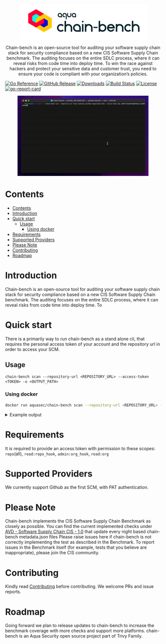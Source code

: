 <p align="center">
<picture>
  <source media="(prefers-color-scheme: dark)" srcset="docs/imgs/banner_dm.png">
  <source media="(prefers-color-scheme: light)" srcset="docs/imgs/banner_lm.png">
  <img alt="chain-bench logo" src="docs/imgs/banner_lm.png">
</picture>

</p>

<p align="center">
Chain-bench is an open-source tool for auditing your software supply chain stack for security compliance based on a new CIS Software Supply Chain benchmark.
The auditing focuses on the entire SDLC process, where it can reveal risks from code time into deploy time. To win the race against hackers and protect your sensitive data and customer trust, you need to ensure your code is compliant with your organization’s policies.
</p>

[![Go Reference](https://pkg.go.dev/badge/github.com/aquasecurity/chain-bench.svg?style=flat-square)](https://pkg.go.dev/github.com/aquasecurity/chain-bench)
[![GitHub Release][release-img]][release]
[![Downloads][download]][release]
[![Build Status](https://github.com/aquasecurity/chain-bench/workflows/Build/badge.svg?branch=main&style=flat-square)](https://github.com/aquasecurity/chain-bench/actions)
[![License](https://img.shields.io/badge/License-Apache%202.0-blue.svg?style=flat-square)](https://github.com/aquasecurity/chain-bench/blob/main/LICENSE)
[![go-report-card][go-report-card]](https://goreportcard.com/report/github.com/aquasecurity/chain-bench)

<!-- ![coverage report](https://img.shields.io/codecov/c/github/aquasecurity/chain-bench?style=flat-square) -->

[download]: https://img.shields.io/github/downloads/aquasecurity/chain-bench/total?logo=github&style=flat-square
[release-img]: https://img.shields.io/github/release/aquasecurity/chain-bench.svg?logo=github&style=flat-square
[release]: https://github.com/aquasecurity/chain-bench/releases
[go-report-card]: https://goreportcard.com/badge/github.com/aquasecurity/chain-bench?style=flat-square

<figure style="text-align: center">
  <img src="docs/imgs/demo.gif" width="1000" alt="Vulnerability Detection">
</figure>

# Contents

- [Contents](#contents)
- [Introduction](#introduction)
- [Quick start](#quick-start)
  - [Usage](#usage)
    - [Using docker](#using-docker)
- [Requirements](#requirements)
- [Supported Providers](#supported-providers)
- [Please Note](#please-note)
- [Contributing](#contributing)
- [Roadmap](#roadmap)

# Introduction

Chain-bench is an open-source tool for auditing your software supply chain stack for security compliance based on a new CIS Software Supply Chain benchmark.
The auditing focuses on the entire SDLC process, where it can reveal risks from code time into deploy time. To

# Quick start

There is a primarily way to run chain-bench as a stand alone cli, that requires the personal access token of your account and the repository url in order to access your SCM.

## Usage

```
chain-bench scan --repository-url <REPOSITORY_URL> --access-token <TOKEN> -o <OUTPUT_PATH>
```

### Using docker

```bash
docker run aquasec/chain-bench scan --repository-url <REPOSITORY_URL> --access-token <TOKEN>
```

<details>
<summary>Example output</summary>

```
2022-06-13 15:22:18 INF 🚩	Fetch Starting
2022-06-13 15:22:19 INF 🏢	Fetching Organization Settings Finished
2022-06-13 15:22:29 INF 🛢️	Fetching Repository Settings Finished
2022-06-13 15:22:29 INF 🌱	Fetching Branch Protection Settings Finished
2022-06-13 15:22:29 INF 👫	Fetching Members Finished
2022-06-13 15:22:31 INF 🔧	Fetching Pipelines Finished
2022-06-13 15:22:31 INF 🏁	Fetch succeeded
   ID                                                 Name                                                Result                  Reason
-------- ----------------------------------------------------------------------------------------------- -------- ---------------------------------------
 1.1.3    Ensure any change to code receives approval of two strongly authenticated users                 Passed
 1.1.4    Ensure previous approvals are dismissed when updates are introduced to a code change proposal   Failed
 1.1.5    Ensure that there are restrictions on who can dismiss code change reviews                       Failed
 1.1.6    Ensure code owners are set for extra sensitive code or configuration                            Failed
 1.1.8    Ensure inactive branches are reviewed and removed periodically                                  Failed   20 inactive branches
 1.1.9    Ensure all checks have passed before the merge of new code                                      Passed
 1.1.10   Ensure open git branches are up to date before they can be merged into codebase                 Passed
 1.1.11   Ensure all open comments are resolved before allowing to merge code changes                     Passed
 1.1.12   Ensure verifying signed commits of new changes before merging                                   Failed
 1.1.13   Ensure linear history is required                                                               Passed
 1.1.14   Ensure branch protection rules are enforced on administrators                                   Failed
 1.1.15   Ensure pushing of new code is restricted to specific individuals or teams                       Passed
 1.1.16   Ensure force pushes code to branches is denied                                                  Failed
 1.1.17   Ensure branch deletions are denied                                                              Failed
 1.2.1    Ensure all public repositories contain a SECURITY.md file                                       Failed
 1.2.2    Ensure repository creation is limited to specific members                                       Failed
 1.2.3    Ensure repository deletion is limited to specific members                                       Passed
 1.2.4    Ensure issue deletion is limited to specific members                                            Passed
 1.3.1    Ensure inactive users are reviewed and removed periodically                                     Failed   22 inactive users
 1.3.3    Ensure minimum admins are set for the organization                                              Passed
 1.3.5    Ensure the organization is requiring members to use MFA                                         Passed
 1.3.7    Ensure 2 admins are set for each repository                                                     Failed
 1.3.8    Ensure strict base permissions are set for repositories                                         Passed
 1.3.9    Ensure an organization's identity is confirmed with a Verified badge                            Failed
 2.3.1    Ensure all build steps are defined as code                                                      Failed   No build job was found in pipelines
 2.3.5    Ensure access to the build process's triggering is minimized                                    Passed
 2.3.7    Ensure pipelines are automatically scanned for vulnerabilities                                  Passed
 2.3.8    Ensure scanners are in place to identify and prevent sensitive data in pipeline files           Failed   Repository is not scanned for secrets
 2.4.2    Ensure all external dependencies used in the build process are locked                           Failed   16 task(s) are not pinned
 2.4.6    Ensure pipeline steps produce an SBOM                                                           Passed
 3.1.7    Ensure dependencies are pinned to a specific, verified version                                  Failed   16 dependenc(ies) are not pinned
 3.2.2    Ensure packages are automatically scanned for known vulnerabilities                             Passed
 3.2.3    Ensure packages are automatically scanned for license implications                              Passed
 4.2.3    Ensure user's access to the package registry utilizes MFA                                       Passed
 4.2.5    Ensure anonymous access to artifacts is revoked                                                 Passed
 4.3.4    Ensure webhooks of the package registry are secured                                             Passed
-------- ----------------------------------------------------------------------------------------------- -------- ---------------------------------------
 Total Passed Rules: 19 out of 36
2022-06-13 15:22:31 INF Scan completed: 13.108s
```

</details>

# Requirements

It is required to provide an access token with permission to these scopes: `repo`(all), `read:repo_hook`, `admin:org_hook`, `read:org`

# Supported Providers

We currently support Github as the first SCM, with PAT authentication.

# Please Note

Chain-bench implements the CIS Software Supply Chain Benchmark as closely as possible.
You can find the current implemented checks under [AVD - Software Supply Chain CIS - 1.0](https://avd.aquasec.com/compliance/softwaresupplychain/cis-1.0/) that update every night based chain-bench metadata.json files
Please raise issues here if chain-bench is not correctly implementing the test as described in the Benchmark. To report issues in the Benchmark itself (for example, tests that you believe are inappropriate), please join the CIS community.

# Contributing

Kindly read [Contributing](CONTRIBUTING.md) before contributing.
We welcome PRs and issue reports.

# Roadmap

Going forward we plan to release updates to chain-bench to increase the benchmark coverage with more checks and support more platforms.
chain-bench is an Aqua Security open source project part of Trivy Family.
